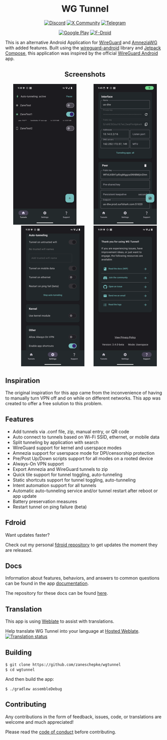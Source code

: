 <h1 align="center">
WG Tunnel
</h1>

<div align="center">

[![Discord](https://img.shields.io/badge/Discord-%235865F2.svg?style=for-the-badge&logo=discord&logoColor=white)](https://discord.gg/rbRRNh6H7V)
[![X Community](https://img.shields.io/badge/X-000000?style=for-the-badge&logo=x&logoColor=white)](https://twitter.com/i/communities/1780655267685736818)
[![Telegram](https://img.shields.io/badge/Telegram-2CA5E0?style=for-the-badge&logo=telegram&logoColor=white)](https://t.me/wgtunnel)

</div>

<div align="center">


[![Google Play](https://img.shields.io/badge/Google_Play-414141?style=for-the-badge&logo=google-play&logoColor=white)](https://play.google.com/store/apps/details?id=com.zaneschepke.wireguardautotunnel)
[![F-Droid](https://img.shields.io/static/v1?style=for-the-badge&message=F-Droid&color=1976D2&logo=F-Droid&logoColor=FFFFFF&label=)](https://f-droid.org/packages/com.zaneschepke.wireguardautotunnel/)


</div>


<div align="left">

This is an alternative Android Application for [WireGuard](https://www.wireguard.com/)
and [AmneziaWG](https://docs.amnezia.org/documentation/amnezia-wg/) with added
features. Built using the [wireguard-android](https://github.com/WireGuard/wireguard-android)
library and [Jetpack Compose](https://developer.android.com/jetpack/compose), this application was
inspired by the official [WireGuard Android](https://github.com/WireGuard/wireguard-android) app.

</div>

<div align="center">

## Screenshots

<p float="center">
  <img label="Main" style="padding-right:25px" src="fastlane/metadata/android/en-US/images/phoneScreenshots/main_screen.png" width="200" />
  <img label="Config" style="padding-left:25px" src="fastlane/metadata/android/en-US/images/phoneScreenshots/config_screen.png" width="200" />
  <img label="Settings" style="padding-left:25px" src="fastlane/metadata/android/en-US/images/phoneScreenshots/settings_screen.png" width="200" />
  <img label="Support" style="padding-left:25px" src="fastlane/metadata/android/en-US/images/phoneScreenshots/support_screen.png" width="200" />
</p>

<div align="left">

## Inspiration

The original inspiration for this app came from the inconvenience of having to manually turn VPN off
and on while on different networks. This app was created to offer a free solution to this problem.

## Features

* Add tunnels via .conf file, zip, manual entry, or QR code
* Auto connect to tunnels based on Wi-Fi SSID, ethernet, or mobile data
* Split tunneling by application with search
* WireGuard support for kernel and userspace modes
* Amnezia support for userspace mode for DPI/censorship protection
* Pre/Post Up/Down scripts support for all modes on a rooted device
* Always-On VPN support
* Export Amnezia and WireGuard tunnels to zip
* Quick tile support for tunnel toggling, auto-tunneling
* Static shortcuts support for tunnel toggling, auto-tunneling
* Intent automation support for all tunnels
* Automatic auto-tunneling service and/or tunnel restart after reboot or app update
* Battery preservation measures
* Restart tunnel on ping failure (beta)

## Fdroid

Want updates faster?

Check out my personal [fdroid repository](https://github.com/zaneschepke/fdroid) to get updates the
moment they are released.

## Docs

Information about features, behaviors, and answers to common questions can be found in the
app [documentation](https://zaneschepke.com/wgtunnel-docs/overview.html).

The repository for these docs can be found [here](https://github.com/zaneschepke/wgtunnel-docs).

## Translation

This app is using [Weblate](https://weblate.org) to assist with translations.

Help translate WG Tunnel into your language
at [Hosted Weblate](https://hosted.weblate.org/engage/wg-tunnel/).\
[![Translation status](https://hosted.weblate.org/widgets/wg-tunnel/-/multi-auto.svg)](https://hosted.weblate.org/engage/wg-tunnel/)

## Building

```
$ git clone https://github.com/zaneschepke/wgtunnel
$ cd wgtunnel
```

And then build the app:

```
$ ./gradlew assembleDebug
```

## Contributing

Any contributions in the form of feedback, issues, code, or translations are welcome and much
appreciated!

Please read
the [code of conduct](https://github.com/zaneschepke/wgtunnel?tab=coc-ov-file#contributor-code-of-conduct)
before contributing.

